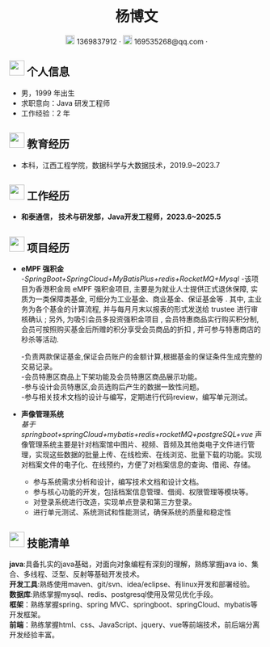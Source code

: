  <center>
     <h1>杨博文</h1>
     <div>
         <span>
             <img src="assets/phone-solid.svg" width="18px">
             1369837912
         </span>
         ·
         <span>
             <img src="assets/envelope-solid.svg" width="18px">
             169535268@qq.com
         </span>
         ·
     </div>
 </center>

 ## <img src="assets/info-circle-solid.svg" width="30px"> 个人信息 

 - 男，1999 年出生
 - 求职意向：Java 研发工程师
 - 工作经验：2 年
## <img src="assets/graduation-cap-solid.svg" width="30px"> 教育经历

- 本科，江西工程学院，数据科学与大数据技术，2019.9~2023.7

## <img src="assets/briefcase-solid.svg" width="30px"> 工作经历

- **和泰通信， 技术与研发部，Java开发工程师，2023.6~2025.5**

## <img src="assets/project-diagram-solid.svg" width="30px"> 项目经历
- **eMPF 强积金**<br>
  -*SpringBoot+SpringCloud+MyBatisPlus+redis+RocketMQ+Mysql*
  -该项目为香港积金局 eMPF 强积金项目, 主要是为就业人士提供正式退休保障, 实质为一类保障类基金, 可细分为工业基金、商业基金、保证基金等 . 其中, 主业务为各个基金的计算流程, 并与每月月末以报表的形式发送给 trustee 进行审核确认 ; 另外, 为吸引会员多投资强积金项目 , 会员特惠商品实行购买积分制, 会员可按照购买基金后所赠的积分享受会员商品的折扣 , 并可参与特惠商店的秒杀等活动.<br>
  
  -负责两款保证基金,保证会员账户的金额计算,根据基金的保证条件生成完整的交易记录。<br>
  -会员特惠区商品上下架功能及会员特惠区商品展示功能。<br>
  -参与设计会员特惠区,会员选购后产生的数据一致性问题。<br>
  -参与相关技术文档的设计与编写，定期进行代码review，编写单元测试。<br>
- **声像管理系统**<br>
  *基于springboot+springCloud+mybatis+redis+rocketMQ+postgreSQL+vue*
声像管理系统主要是针对档案馆中图片、视频、音频及其他类电子文件进行管理，实现这些数据的批量上传、在线检索、在线浏览、批量下载的功能。实现对档案文件的电子化、在线预约，方便了对档案信息的查询、借阅、存储。

  - 参与系统需求分析和设计，编写技术文档和设计文档。<br>
  - 参与核心功能的开发，包括档案信息管理、借阅、权限管理等模块等。<br>
  - 对登录系统进行改造，实现单点登录和第三方登录。<br>
  - 进行单元测试、系统测试和性能测试，确保系统的质量和稳定性<br>

## <img src="assets/tools-solid.svg" width="30px"> 技能清单
**java**:具备扎实的java基础，对面向对象编程有深刻的理解，熟练掌握java io、集合、多线程、泛型、反射等基础开发技术。<br>
**开发工具**:熟练使用maven、git/svn、idea/eclipse、有linux开发和部署经验。<br>
**数据库**:熟练掌握mysql、redis、postgresql使用及常见优化手段。<br>
**框架**：熟练掌握spring、spring MVC、springboot、springCloud、mybatis等开发框架。<br>
**前端**：熟练掌握html、css、JavaScript、jquery、vue等前端技术，前后端分离开发经验丰富。<br>

